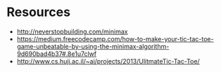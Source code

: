 # Resources

- http://neverstopbuilding.com/minimax
- https://medium.freecodecamp.com/how-to-make-your-tic-tac-toe-game-unbeatable-by-using-the-minimax-algorithm-9d690bad4b37#.8e1u7clwf
- http://www.cs.huji.ac.il/~ai/projects/2013/UlitmateTic-Tac-Toe/